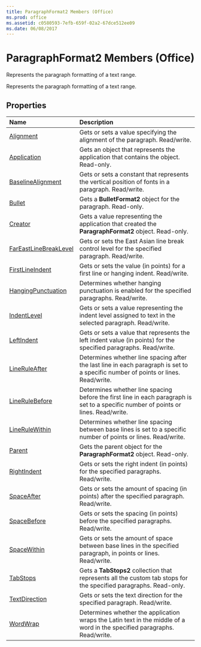 ```yaml
---
title: ParagraphFormat2 Members (Office)
ms.prod: office
ms.assetid: c0580593-7efb-659f-02a2-67dce512ee09
ms.date: 06/08/2017
---
```



# ParagraphFormat2 Members (Office)
Represents the paragraph formatting of a text range.

Represents the paragraph formatting of a text range.


## Properties



|**Name**|**Description**|
|:-----|:-----|
|[Alignment](paragraphformat2-alignment-property-office.md)|Gets or sets a value specifying the alignment of the paragraph. Read/write.|
|[Application](paragraphformat2-application-property-office.md)|Gets an object that represents the application that contains the object. Read-only.|
|[BaselineAlignment](paragraphformat2-baselinealignment-property-office.md)|Gets or sets a constant that represents the vertical position of fonts in a paragraph. Read/write.|
|[Bullet](paragraphformat2-bullet-property-office.md)|Gets a  **BulletFormat2** object for the paragraph. Read-only.|
|[Creator](paragraphformat2-creator-property-office.md)|Gets a value representing the application that created the  **ParagraphFormat2** object. Read-only.|
|[FarEastLineBreakLevel](paragraphformat2-fareastlinebreaklevel-property-office.md)|Gets or sets the East Asian line break control level for the specified paragraph. Read/write.|
|[FirstLineIndent](paragraphformat2-firstlineindent-property-office.md)|Gets or sets the value (in points) for a first line or hanging indent. Read/write.|
|[HangingPunctuation](paragraphformat2-hangingpunctuation-property-office.md)|Determines whether hanging punctuation is enabled for the specified paragraphs. Read/write.|
|[IndentLevel](paragraphformat2-indentlevel-property-office.md)|Gets or sets a value representing the indent level assigned to text in the selected paragraph. Read/write.|
|[LeftIndent](paragraphformat2-leftindent-property-office.md)|Gets or sets a value that represents the left indent value (in points) for the specified paragraphs. Read/write.|
|[LineRuleAfter](paragraphformat2-lineruleafter-property-office.md)|Determines whether line spacing after the last line in each paragraph is set to a specific number of points or lines. Read/write.|
|[LineRuleBefore](paragraphformat2-linerulebefore-property-office.md)|Determines whether line spacing before the first line in each paragraph is set to a specific number of points or lines. Read/write.|
|[LineRuleWithin](paragraphformat2-linerulewithin-property-office.md)|Determines whether line spacing between base lines is set to a specific number of points or lines. Read/write.|
|[Parent](paragraphformat2-parent-property-office.md)|Gets the parent object for the  **ParagraphFormat2** object. Read-only.|
|[RightIndent](paragraphformat2-rightindent-property-office.md)|Gets or sets the right indent (in points) for the specified paragraphs. Read/write.|
|[SpaceAfter](paragraphformat2-spaceafter-property-office.md)|Gets or sets the amount of spacing (in points) after the specified paragraph. Read/write.|
|[SpaceBefore](paragraphformat2-spacebefore-property-office.md)|Gets or sets the spacing (in points) before the specified paragraphs. Read/write.|
|[SpaceWithin](paragraphformat2-spacewithin-property-office.md)|Gets or sets the amount of space between base lines in the specified paragraph, in points or lines. Read/write.|
|[TabStops](paragraphformat2-tabstops-property-office.md)|Gets a  **TabStops2** collection that represents all the custom tab stops for the specified paragraphs. Read-only.|
|[TextDirection](paragraphformat2-textdirection-property-office.md)|Gets or sets the text direction for the specified paragraph. Read/write.|
|[WordWrap](paragraphformat2-wordwrap-property-office.md)|Determines whether the application wraps the Latin text in the middle of a word in the specified paragraphs. Read/write.|

